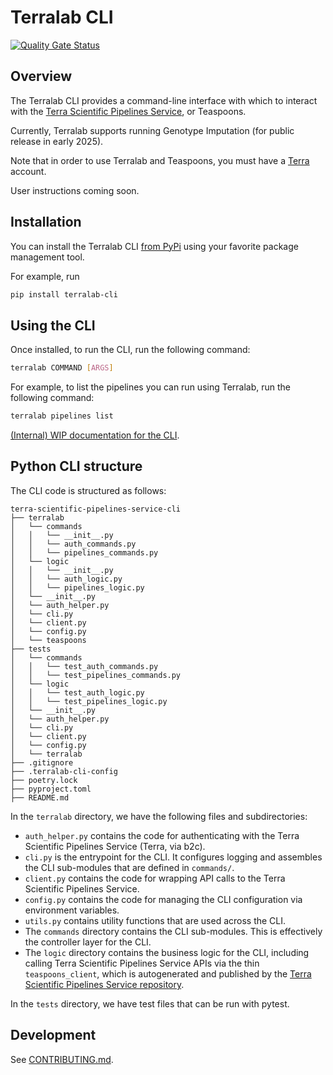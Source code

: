 # Terralab CLI

[![Quality Gate Status](https://sonarcloud.io/api/project_badges/measure?project=DataBiosphere_terra-scientific-pipelines-service-cli&metric=alert_status)](https://sonarcloud.io/summary/new_code?id=DataBiosphere_terra-scientific-pipelines-service-cli)


## Overview
The Terralab CLI provides a command-line interface with which to interact with the [Terra Scientific Pipelines Service](https://github.com/DataBiosphere/terra-scientific-pipelines-service/blob/main/README.md), or Teaspoons.

Currently, Terralab supports running Genotype Imputation (for public release in early 2025).

Note that in order to use Terralab and Teaspoons, you must have a [Terra](https://app.terra.bio/) account.

User instructions coming soon.


## Installation
You can install the Terralab CLI [from PyPi](https://pypi.org/project/terralab-cli/) using your favorite package management tool. 

For example, run
```bash
pip install terralab-cli
```

## Using the CLI
Once installed, to run the CLI, run the following command:
```bash
terralab COMMAND [ARGS]
```

For example, to list the pipelines you can run using Terralab, run the following command:
```bash
terralab pipelines list
```

[(Internal) WIP documentation for the CLI](https://docs.google.com/document/d/1ovbcHCzdyuC8RjFfkVJZiuDTQ_UAVrglSxSGaZwppoY/edit?tab=t.0#heading=h.jfsr3j3x0zjr).


## Python CLI structure
The CLI code is structured as follows:
```
terra-scientific-pipelines-service-cli
├── terralab
│   └── commands
│   │   └── __init__.py
│   │   └── auth_commands.py
│   │   └── pipelines_commands.py
│   └── logic
│   │   └── __init__.py
│   │   └── auth_logic.py
│   │   └── pipelines_logic.py
│   └── __init__.py
│   └── auth_helper.py
│   └── cli.py
│   └── client.py
│   └── config.py
│   └── teaspoons
├── tests
│   └── commands
│   │   └── test_auth_commands.py
│   │   └── test_pipelines_commands.py
│   └── logic
│   │   └── test_auth_logic.py
│   │   └── test_pipelines_logic.py
│   └── __init__.py
│   └── auth_helper.py
│   └── cli.py
│   └── client.py
│   └── config.py
│   └── terralab
├── .gitignore
├── .terralab-cli-config
├── poetry.lock
├── pyproject.toml
├── README.md
```

In the `terralab` directory, we have the following files and subdirectories:
- `auth_helper.py` contains the code for authenticating with the Terra Scientific Pipelines Service (Terra, via b2c).
- `cli.py` is the entrypoint for the CLI. It configures logging and assembles the CLI sub-modules that are defined in `commands/`.
- `client.py` contains the code for wrapping API calls to the Terra Scientific Pipelines Service.
- `config.py` contains the code for managing the CLI configuration via environment variables.
- `utils.py` contains utility functions that are used across the CLI.
- The `commands` directory contains the CLI sub-modules. This is effectively the controller layer for the CLI.
- The `logic` directory contains the business logic for the CLI, including calling Terra Scientific Pipelines Service APIs via the thin `teaspoons_client`, 
which is autogenerated and published by the [Terra Scientific Pipelines Service repository](https://github.com/DataBiosphere/terra-scientific-pipelines-service).

In the `tests` directory, we have test files that can be run with pytest.


## Development
See [CONTRIBUTING.md](CONTRIBUTING.md).

